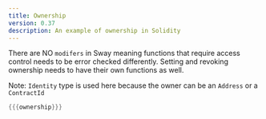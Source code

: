 ```yaml
---
title: Ownership
version: 0.37
description: An example of ownership in Solidity
---
```


There are NO `modifers` in Sway meaning functions that require access control needs to be error checked differently. Setting and revoking ownership needs to have their own functions as well.

Note: `Identity` type is used here because the owner can be an `Address` or a `ContractId`

```rust
{{{ownership}}}
```
